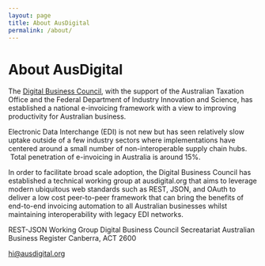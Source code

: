 ```yaml
---
layout: page
title: About AusDigital
permalink: /about/
---
```

# About AusDigital

The [Digital Business Council](http://digitalbusinesscouncil.com.au/), with the support of the Australian Taxation Office and the Federal Department of Industry Innovation and Science, has established a national e-invoicing framework with a view to improving productivity for Australian business.  

Electronic Data Interchange (EDI) is not new but has seen relatively slow uptake outside of a few industry sectors where implementations have centered around a small number of non-interoperable supply chain hubs.  Total penetration of e-invoicing in Australia is around 15%.

In order to facilitate broad scale adoption, the Digital Business Council has established a technical working group at ausdigital.org that aims to leverage modern ubiquitous web standards such as REST, JSON, and OAuth to deliver a low cost peer-to-peer framework that can bring the benefits of end-to-end invoicing automation to all Australian businesses whilst maintaining interoperability with legacy EDI networks.

REST-JSON Working Group
Digital Business Council Secreatariat
Australian Business Register
Canberra, ACT 2600

hi@ausdigital.org
